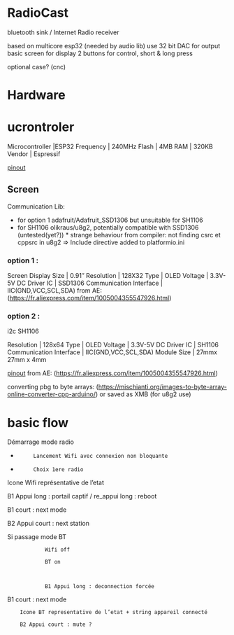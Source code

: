 # RadioCast
bluetooth sink / Internet Radio receiver

based on multicore esp32 (needed by audio lib)
use 32 bit DAC for output
basic screen for display
2 buttons for control, short & long press

optional case? (cnc)

# Hardware

# ucrontroler
Microcontroller |ESP32
Frequency | 240MHz
Flash | 4MB
RAM | 320KB
Vendor | Espressif

[pinout](ressources\ESP-WROOM-32-Dev-Module-pinout-2117679404.jpg)

## Screen

Communication Lib:
- for option 1 adafruit/Adafruit_SSD1306 but unsuitable for SH1106
- for SH1106 olikraus/u8g2, potentially compatible with SSD1306 (untested(yet?))
        * strange behaviour from compiler: not finding csrc et cppsrc in u8g2 => Include directive added to platformio.ini

### option 1 :
Screen Display Size | 0.91″ 
Resolution | 128X32
Type | OLED
Voltage | 3.3V-5V DC
Driver IC | SSD1306 
Communication Interface | IIC(GND,VCC,SCL,SDA) 
from AE: (https://fr.aliexpress.com/item/1005004355547926.html)

### option 2 : 
i2c SH1106

Resolution | 128x64
Type | OLED
Voltage | 3.3V-5V DC
Driver IC | SH1106 
Communication Interface | IIC(GND,VCC,SCL,SDA) 
Module Size | 27mmx 27mm x 4mm


[pinout](ressources\I2C-OLED-Display-Module-Pinout.jpg)
from AE: (https://fr.aliexpress.com/item/1005004355547926.html)


converting pbg to byte arrays: (https://mischianti.org/images-to-byte-array-online-converter-cpp-arduino/)
or saved as XMB (for u8g2 use)

# basic flow
Démarrage mode radio

-          Lancement Wifi avec connexion non bloquante

-          Choix 1ere radio

Icone Wifi représentative de l’etat

B1 Appui long : portail captif / re_appui long : reboot

B1 court : next mode

B2 Appui court : next station

 

Si passage mode BT

                Wifi off

                BT on

 

                B1 Appui long : deconnection forcée

B1 court : next mode

 

        Icone BT representative de l’etat + string appareil connecté

        B2 Appui court : mute ?